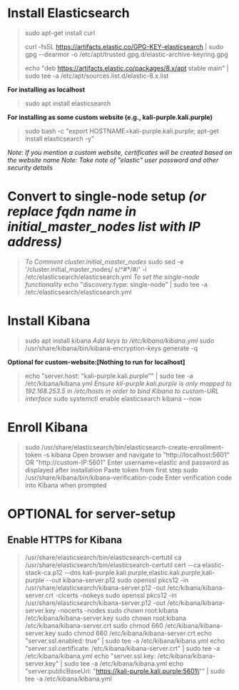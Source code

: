 # Install Elasticsearch
> sudo apt-get install curl
> 
> curl -fsSL https://artifacts.elastic.co/GPG-KEY-elasticsearch | sudo gpg --dearmor -o /etc/apt/trusted.gpg.d/elastic-archive-keyring.gpg
> 
> echo "deb https://artifacts.elastic.co/packages/8.x/apt stable main" | sudo tee -a /etc/apt/sources.list.d/elastic-8.x.list

 **For installing as localhost**
> sudo apt install elasticsearch

**For installing as some custom website (e.g., kali-purple.kali.purple)**
> sudo bash -c "export HOSTNAME=kali-purple.kali.purple; apt-get install elasticsearch -y"

*Note: If you mention a custom website, certificates will be created based on the website name*
*Note: Take note of "elastic" user password and other security details*

# Convert to single-node setup *(or replace fqdn name in initial_master_nodes list with IP address)*
> *To Comment cluster.initial_master_nodes*
>  sudo sed -e '/cluster.initial_master_nodes/ s/^#*/#/' -i /etc/elasticsearch/elasticsearch.yml
> *To set the single-node functionality*
> echo "discovery.type: single-node" | sudo tee -a /etc/elasticsearch/elasticsearch.yml

# Install Kibana
>sudo apt install kibana
>*Add keys to /etc/kibana/kibana.yml*
>sudo /usr/share/kibana/bin/kibana-encryption-keys generate -q

**Optional for custom-website:[Nothing to run for localhost]**
> echo "server.host: \"kali-purple.kali.purple\"" | sudo tee -a /etc/kibana/kibana.yml
> *Ensure kli-purple.kali.purple is only mapped to 192.168.253.5 in /etc/hosts in order to bind Kibana to custom-URL interface*
> sudo systemctl enable elasticsearch kibana --now

# Enroll Kibana
> sudo /usr/share/elasticsearch/bin/elasticsearch-create-enrollment-token -s kibana
> Open browser and navigate to "http://localhost:5601"  OR "http://custom-IP:5601"
> Enter username=elastic and password as displayed after installation
> Paste token from first step
> sudo /usr/share/kibana/bin/kibana-verification-code
> Enter verification code into Kibana when prompted

# OPTIONAL for server-setup
## Enable HTTPS for Kibana
> /usr/share/elasticsearch/bin/elasticsearch-certutil ca
> /usr/share/elasticsearch/bin/elasticsearch-certutil cert --ca elastic-stack-ca.p12 --dns kali-purple.kali.purple,elastic.kali.purple,kali-purple --out kibana-server.p12
> sudo openssl pkcs12 -in /usr/share/elasticsearch/kibana-server.p12 -out /etc/kibana/kibana-server.crt -clcerts -nokeys
> sudo openssl pkcs12 -in /usr/share/elasticsearch/kibana-server.p12 -out /etc/kibana/kibana-server.key -nocerts -nodes
> sudo chown root:kibana /etc/kibana/kibana-server.key
> sudo chown root:kibana /etc/kibana/kibana-server.crt
> sudo chmod 660 /etc/kibana/kibana-server.key
> sudo chmod 660 /etc/kibana/kibana-server.crt
> echo "server.ssl.enabled: true" | sudo tee -a /etc/kibana/kibana.yml
> echo "server.ssl.certificate: /etc/kibana/kibana-server.crt" | sudo tee -a /etc/kibana/kibana.yml
> echo "server.ssl.key: /etc/kibana/kibana-server.key" | sudo tee -a /etc/kibana/kibana.yml
> echo "server.publicBaseUrl: \"https://kali-purple.kali.purple:5601\"" | sudo tee -a /etc/kibana/kibana.yml

